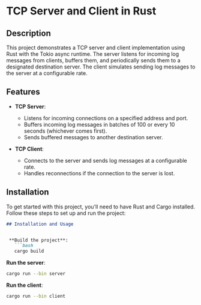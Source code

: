 # TCP Server and Client in Rust

## Description

This project demonstrates a TCP server and client implementation using Rust with the Tokio async runtime. The server listens for incoming log messages from clients, buffers them, and periodically sends them to a designated destination server. The client simulates sending log messages to the server at a configurable rate.

## Features

- **TCP Server**:
  - Listens for incoming connections on a specified address and port.
  - Buffers incoming log messages in batches of 100 or every 10 seconds (whichever comes first).
  - Sends buffered messages to another destination server.

- **TCP Client**:
  - Connects to the server and sends log messages at a configurable rate.
  - Handles reconnections if the connection to the server is lost.

## Installation

To get started with this project, you'll need to have Rust and Cargo installed. Follow these steps to set up and run the project:



```markdown
## Installation and Usage


 **Build the project**:
   ```bash
   cargo build
   ```

**Run the server**:
   ```bash
   cargo run --bin server
   ```

 **Run the client**:
   ```bash
   cargo run --bin client
   ```
```
